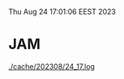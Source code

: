 Thu Aug 24 17:01:06 EEST 2023
# JAM
<a href='./cache/202308/24_17.log'>./cache/202308/24_17.log</a>
